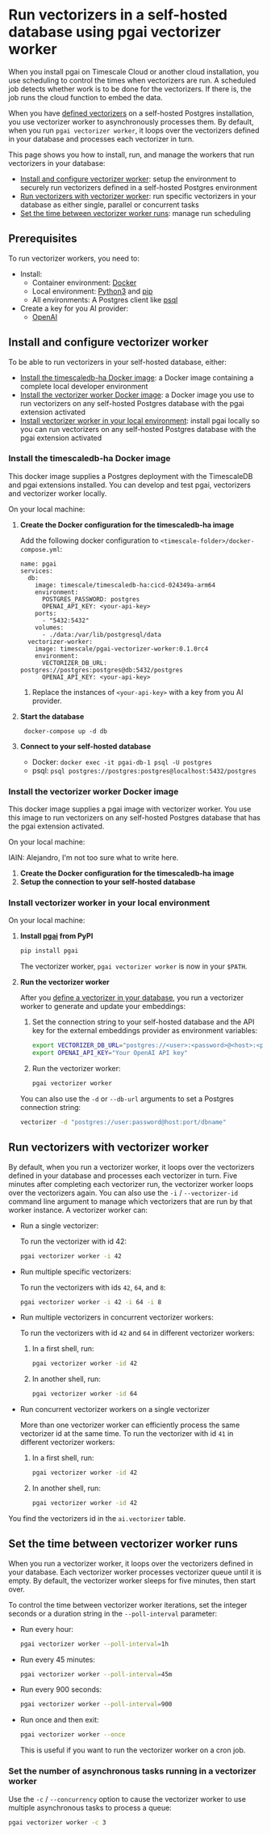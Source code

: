 
# Run vectorizers in a self-hosted database using pgai vectorizer worker

When you install pgai on Timescale Cloud or another cloud installation, you use 
scheduling to control the times when vectorizers are run. A scheduled job detects whether work is to be done for the 
vectorizers. If there is, the job runs the cloud function to embed the data.

When you have [defined vectorizers](./vectorizer.md#define-a-vectorizer) on a self-hosted Postgres installation, you 
use vectorizer worker to asynchronously processes them. By default, when you run `pgai vectorizer worker`, it 
loops over the vectorizers defined in your database and processes each vectorizer in turn.

This page shows you how to install, run, and manage the workers that run vectorizers in your database:

- [Install and configure vectorizer worker](#install-and-configure-vectorizer-worker): setup the environment
  to securely run vectorizers defined in a self-hosted Postgres environment
- [Run vectorizers with vectorizer worker](#run-vectorizers-with-vectorizer-worker): run specific
  vectorizers in your database as either single, parallel or concurrent tasks
- [Set the time between vectorizer worker runs](#set-the-time-between-vectorizer-worker-runs): manage run scheduling

## Prerequisites

To run vectorizer workers, you need to:

* Install:
  * Container environment: [Docker][docker]
  * Local environment: [Python3][python3] and [pip][pip]
  * All environments: A Postgres client like [psql][psql]
* Create a key for you AI provider:
  * [OpenAI][openai-key]

## Install and configure vectorizer worker

To be able to run vectorizers in your self-hosted database, either:

- [Install the timescaledb-ha Docker image](#install-the-timescaledb-ha-docker-image): a Docker image containing a complete local developer environment 
- [Install the vectorizer worker Docker image](#install-and-configure-vectorizer-worker): a Docker image you use to run vectorizers on any self-hosted Postgres database with the pgai 
   extension activated 
- [Install vectorizer worker in your local environment](#install-vectorizer-worker-in-your-local-environment-): install pgai locally so you can run vectorizers on any self-hosted
  Postgres database with the pgai extension activated

### Install the timescaledb-ha Docker image

This docker image supplies a Postgres deployment with the TimescaleDB and pgai extensions installed. You can develop and 
test pgai, vectorizers and vectorizer worker locally.

On your local machine:

1. **Create the Docker configuration for the timescaledb-ha image**

   Add the following docker configuration to `<timescale-folder>/docker-compose.yml`:
   ```
   name: pgai
   services:
     db:
       image: timescale/timescaledb-ha:cicd-024349a-arm64
       environment:
         POSTGRES_PASSWORD: postgres
         OPENAI_API_KEY: <your-api-key>
       ports:
         - "5432:5432"
       volumes:
         - ./data:/var/lib/postgresql/data
     vectorizer-worker:
       image: timescale/pgai-vectorizer-worker:0.1.0rc4
       environment:
         VECTORIZER_DB_URL: postgres://postgres:postgres@db:5432/postgres
         OPENAI_API_KEY: <your-api-key>
   ```

   1. Replace the instances of `<your-api-key>` with a key from you AI provider.
   
1. **Start the database**
   ```shell
    docker-compose up -d db
    ```

1. **Connect to your self-hosted database**
   - Docker: `docker exec -it pgai-db-1 psql -U postgres`
   - psql:  `psql postgres://postgres:postgres@localhost:5432/postgres`

  
### Install the vectorizer worker Docker image

This docker image supplies a pgai image with vectorizer worker. You use this image to 
run vectorizers on any self-hosted Postgres database that has the pgai extension activated.

On your local machine:

IAIN: Alejandro, I'm not too sure what to write here.
1. **Create the Docker configuration for the timescaledb-ha image**
1. **Setup the connection to your self-hosted database**

### Install vectorizer worker in your local environment 

On your local machine:

1. **Install [pgai](https://pypi.org/project/pgai/) from PyPI**

   ```bash
   pip install pgai
   ```

   The vectorizer worker, `pgai vectorizer worker` is now in your `$PATH`.

1. **Run the vectorizer worker**

    After you [define a vectorizer in your database](/docs/vectorizer.md#define-a-vectorizer), you run 
    a vectorizer worker to generate and update your embeddings:

    1. Set the connection string to your self-hosted database and the API key for the external embeddings
      provider as environment variables:

       ```bash
       export VECTORIZER_DB_URL="postgres://<user>:<password>@<host>:<port>/<dbname>"
       export OPENAI_API_KEY="Your OpenAI API key"
       ```

    1. Run the vectorizer worker:

       ```bash
       pgai vectorizer worker
       ```

    You can also use the `-d` or `--db-url` arguments to set a Postgres connection string:
    ```bash
    vectorizer -d "postgres://user:password@host:port/dbname"
    ```

## Run vectorizers with vectorizer worker

By default, when you run a vectorizer worker, it loops over the vectorizers defined in 
your database and processes each vectorizer in turn. Five minutes after completing each 
vectorizer run, the vectorizer worker loops over the vectorizers again. You can also use the 
`-i` / `--vectorizer-id` command line argument to manage which vectorizers that are run by that
worker instance. A vectorizer worker can:

- Run a single vectorizer:

  To run the vectorizer with id 42:
  ```bash
  pgai vectorizer worker -i 42
  ```

- Run multiple specific vectorizers: 

  To run the vectorizers with ids `42`, `64`, and `8`:

  ```bash
  pgai vectorizer worker -i 42 -i 64 -i 8
  ```

- Run multiple vectorizers in concurrent vectorizer workers:

  To run the vectorizers with id `42` and `64` in different vectorizer workers:
  1. In a first shell, run:

     ```bash
     pgai vectorizer worker -id 42
     ```

  1. In another shell, run: 

     ```bash
     pgai vectorizer worker -id 64
     ```

- Run concurrent vectorizer workers on a single vectorizer

  More than one vectorizer worker can efficiently process the same vectorizer id
  at the same time. To run the vectorizer with id `41` in different vectorizer workers:

  1. In a first shell, run:
  
     ```bash
     pgai vectorizer worker -id 42
     ```

  1. In another shell, run:

     ```bash
     pgai vectorizer worker -id 42
     ```

You find the vectorizers id in the `ai.vectorizer` table.

## Set the time between vectorizer worker runs

When you run a vectorizer worker, it loops over the vectorizers defined in your database.
Each vectorizer worker processes vectorizer queue until it is empty. By 
default, the vectorizer worker sleeps for five minutes, then start over.

To control the time between vectorizer worker iterations, set the integer seconds or a duration string 
in the `--poll-interval` parameter: 

- Run every hour:

  ```bash
  pgai vectorizer worker --poll-interval=1h
  ```

- Run every 45 minutes:

  ```bash
  pgai vectorizer worker --poll-interval=45m
  ```

- Run every 900 seconds:

  ```bash
  pgai vectorizer worker --poll-interval=900
  ```

- Run once and then exit: 

  ```bash
  pgai vectorizer worker --once
  ```
  This is useful if you want to run the vectorizer worker on a cron job.

### Set the number of asynchronous tasks running in a vectorizer worker

Use the `-c` / `--concurrency` option to cause the vectorizer worker to use 
multiple asynchronous tasks to process a queue:

```bash
pgai vectorizer worker -c 3
```


[python3]: https://www.python.org/downloads/
[pip]: https://pip.pypa.io/en/stable/installation/#supported-methods
[docker]: https://docs.docker.com/get-docker/
[psql]: https://www.timescale.com/blog/how-to-install-psql-on-mac-ubuntu-debian-windows/
[openai-key]: https://platform.openai.com/api-keys
